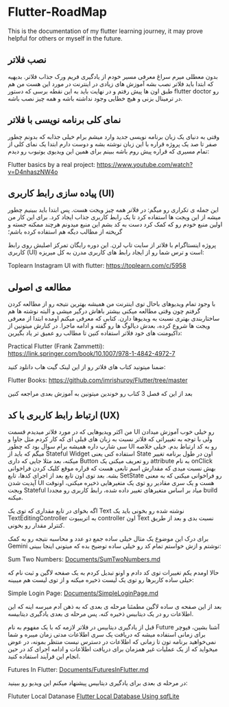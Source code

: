 # Flutter-RoadMap
This is the documentation of my flutter learning journey, it may prove helpful for others or myself in the future.

## نصب فلاتر
بدون معطلی میرم سراغ معرفی مسیر خودم از یادگیری فریم ورک جذاب فلاتر. بدیهیه که ابتدا باید فلاتر نصب بشه آموزش های زیادی در اینترنت در مورد این هست من هم طبق اون ها پیش رفتم و در نهایت باید به این نقطه برسی که دستور flutter doctor رو در ترمینال بزنی و هیچ خطایی وجود نداشته باشه و همه چیز نصب باشه.

## نمای کلی برنامه نویسی با فلاتر

وقتی به دنیای یک زبان برنامه نویسی جدید وارد میشم برام خیلی جذابه که بدونم چطور صفر تا صد یک پروژه قراره با این زبان نوشته بشه و دوست دارم ابتدا یک نمای کلی از تمام مسیری که قراره پیش روم باشه ببینم برای همین این ویدیوی یوتیوب رو دیدم:

Flutter basics by a real project: https://www.youtube.com/watch?v=D4nhaszNW4o

## پیاده سازی رابط کاربری (UI)

این جمله ی تکراری رو میگم: در فلاتر همه چیز ویجت هست. پس ابتدا باید ببینیم چطور میشه از این ویجت ها استفاده کرد تا یک رابط کاربری جذاب ایجاد کرد. برای این کار من اولین منبع خودم رو که کمک کرد دست به کد بشم این منبع میدونم هرچند ممکنه جسته و گریخته از مطالب دیگه هم استفاده کرده باشم؛

پروژه اینستاگرام با فلاتر از سایت تاپ لرن. این دوره رایگان تمرکز اصلیش روی رابط کاربری (UI) است و ترس شما رو از ایجاد رابط های کاربری مدرن به کل میریزه:

Toplearn Instagram UI with flutter: https://toplearn.com/c/5958

## مطالعه ی اصولی
با وجود تمام ویدیوهای باحال توی اینترنت من همیشه بهترین نتیجه رو از مطالعه کردن گرفتم چون وقتی مطالعه میکنی بیشتر باهاش درگیر میشی و البته نوشته ها هم ساختاربندی بهتری نسبت به ویدیوها دارن. کتابی که معرفی میکنم اومده ابتدا از معرفی ویجت ها شروع کرده، بعدش دیالوگ ها رو گفته و ادامه ماجرا. در کنارش میتونین از داکیومنت های خود فلاتر استفاده کنین تا مطالب رو عمیق تر یاد بگیرین:

Practical Flutter (Frank Zammetti): https://link.springer.com/book/10.1007/978-1-4842-4972-7

ضمنا میتونید کتاب های فلاتر رو از این لینک گیت هاب دانلود کنید:

Flutter Books: https://github.com/imrishuroy/Flutter/tree/master

بعد از این که فصل 3 کتاب رو خوندین میتونین به آموزش بعدی مراجعه کنین

## ارتباط رابط کاربری با کد (UX)
من اکثر ویدیوهایی که در مورد فلاتر میدیدم قسمت UI رو خیلی خوب آموزش میدادن ولی با توجه به تغییراتی که فلاتر نسبت به زبان های قبلی ای که کار کردم مثل جاوا و سی شارپ داره همیشه برام سوال بود که چطور UI رو به کد ارتباط بدم. خیلی خلاصه میگم که باید از Stateful Widget استفاده کنی یعنی State اون در طول برنامه تغییر میکنه، بعد مثلا جایی که داری Button رو تعریف میکنی یک attribute به نام onClick بهش نسبت میدی که مقدارش اسم تابعی هست که قراره موقع کلیک کردن فراخوانی بشه. بعد توی اون تابع بعد از اجرای کدها، تابع SetState رو فراخوانی میکنی که به معنی آپدیت شدن UI هست و یک سری مقادیر رو توی یک متغیرهایی ذخیره میکنی، اونوقت ویجت Stateful میاد بر اساس متغیرهای تغییر داده شده، رابط کاربری رو مجددا build میکنه.

اگه بخوای در تابع مقداری که توی یک Text نوشته شده رو بخونی باید یک TextEditingController به اتریبیوت controller اون Text نسبت بدی و بعد از طریق کنترلر مقدار رو بخونی.

برای درک این موضوع یک مثال خیلی ساده جمع دو عدد و محاسبه نتیجه رو به کمک Gemini نوشتم و ازش خواستم تمام کد رو خیلی ساده توضیح بده که میتونی اینجا ببینی:

Sum Two Numbers: [Documents/SumTwoNumbers.md](Documents/SumTwoNumbers.md)

حالا اومدم یکم تغییرات توی کد دادم و اونو تبدیل کردم به یک صفحه لاگین و ثبت نام که خیلی ساده کاربرها رو توی یک لیست ذخیره میکنه و از توی لیست هم میبینه:

Simple Login Page: [Documents/SimpleLoginPage.md](Documents/SimpleLoginPage.md)

بعد از این صفحه ی ساده لاگین مطمئنا مرحله ی بعدی که به ذهن آدم میرسه اینه که این اطلاعات رو در یک دیتابیس ذخیره کنه. پس مرحله ی بعدی یادگیری دیتابیسه.

قبل از یادگیری دیتابیس در فلاتر لازمه که با یک مفهوم به نام Future آشنا بشین، فیوچر برای زمانی استفاده میشه که دریافت یک سری اطلاعات مدتی زمان میبره و شما نمی‌خواهید برنامه تون تا زمانی که اطلاعات در دسترس نیست منتظر بمونه، در عوض میخواید که از یک عملیات غیر همزمان برای دریافت اطلاعات و ادامه اجرای کد در حین انجام این فرآیند استفاده کنید.

Futures In Flutter: [Documents/FuturesInFlutter.md](Documents/FuturesInFlutter.md)

در مرحله ی بعدی برای یادگیری دیتابیس پیشنهاد میکنم این ویدیو رو ببینید:

Flututer Local Datanase [Flutter Local Database Using sqfLite](https://www.youtube.com/watch?v=q8UXj-44dk8)
